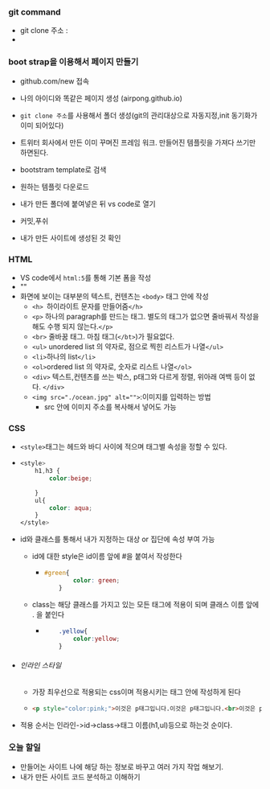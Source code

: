 ### git command

* git clone 주소 : 
* 

### boot strap을 이용해서 페이지 만들기

- github.com/new  접속
- 나의 아이디와 똑같은 페이지 생성 (airpong.github.io)

- `git clone 주소`를 사용해서 폴더 생성(git의 관리대상으로 자동지정,init 동기화가 이미 되어있다)

- 트위터 회사에서 만든 이미 꾸며진 프레임 워크. 만들어진 템플릿을 가져다 쓰기만 하면된다.

- bootstram template로 검색

- 원하는 템플릿 다운로드

- 내가 만든 폴더에 붙여넣은 뒤 vs code로 열기

- 커밋,푸쉬

- 내가 만든 사이트에 생성된 것 확인


### HTML

- VS code에서 `html:5`를 통해 기본 폼을 작성
- "<title>"사이트의 제목을 표시하는 곳"</title>"
- 화면에 보이는 대부분의 텍스트, 컨텐츠는 `<body>` 태그 안에 작성
  - `<h> `하이라이트 문자를 만들어줌`</h> `
  - `<p>` 하나의 paragraph를 만드는 태그. 별도의 태그가 없으면 줄바꿔서 작성을 해도 수행 되지 않는다.`</p>`
  - `<br>` 줄바꿈 태그. 마침 태그(`</bt>`)가 필요없다.
  - `<ul>` unordered list 의 약자로, 점으로 찍힌 리스트가 나열`</ul>`
  - `<li>`하나의 list`</li>`
  - `<ol>`ordered list 의 약자로, 숫자로 리스트 나열`</ol>`
  - `<div>` 텍스트,컨텐츠를 쓰는 박스, p태그와 다르게 정렬, 위아래 여백 등이 없다. `</div>`
  - `<img src="./ocean.jpg" alt="">`:이미지를 입력하는 방법
    - src 안에 이미지 주소를 복사해서 넣어도 가능

### CSS

- `<style>`태그는 헤드와 바디 사이에 적으며 태그별 속성을 정할 수 있다.

- ```css
  <style>
      h1,h3 {
          color:beige;
  
      }
      ul{
          color: aqua;
      }
  </style>
  ```

- id와 클래스를 통해서 내가 지정하는 대상 or 집단에 속성 부여 가능

  - id에 대한 style은 id이름 앞에 #을 붙여서 작성한다

    - ```css
      #green{
              color: green;
          }
      ```

  - class는 해당 클래스를 가지고 있는 모든 태그에 적용이 되며 클래스 이름 앞에 . 을 붙인다

    - ```css
          .yellow{
              color:yellow;
          }
      ```



- ######  인라인 스타일

  - 가장 최우선으로 적용되는 css이며 적용시키는 태그 안에 작성하게 된다

  - ``` html
    <p style="color:pink;">이것은 p태그입니다.이것은 p태그입니다.<br>이것은 p태그입니다.이것은 p태그입니다.</p>
    ```

- 적용 순서는 인라인->id->class->태그 이름(h1,ul)등으로 하는것 순이다.

### 오늘 할일

- 만들어논 사이트 나에 해당 하는 정보로 바꾸고 여러 가지 작업 해보기.
- 내가 만든 사이트 코드 분석하고 이해하기